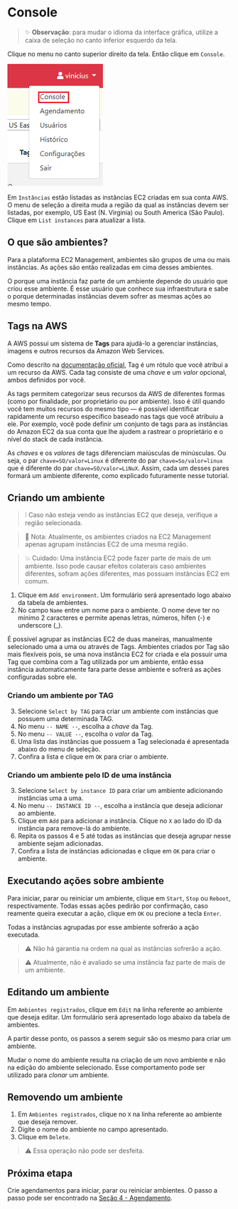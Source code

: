 # Console

> :sparkles: **Observação**: para mudar o idioma da interface gráfica, utilize a caixa de seleção no canto inferior esquerdo da tela.

Clique no menu no canto superior direito da tela. Então clique em `Console`.

![Menu de páginas](../images/console_menu.png)

Em `Instâncias` estão listadas as instâncias EC2 criadas em sua conta AWS.
O menu de seleção a direita muda a região da qual as instâncias devem ser listadas, por exemplo, US East (N. Virginia) ou South America (São Paulo). Clique em `List instances` para atualizar a lista.

## O que são ambientes?

Para a plataforma EC2 Management, ambientes são grupos de uma ou mais instâncias. As ações são então realizadas em cima desses ambientes.

O porque uma instância faz parte de um ambiente depende do usuário que criou esse ambiente.
É esse usuário que conhece sua infraestrutura e sabe o porque determinadas instâncias devem sofrer as mesmas ações ao mesmo tempo.

## Tags na AWS

A AWS possui um sistema de **Tags** para ajudá-lo a gerenciar instâncias, imagens e outros recursos da Amazon Web Services.

Como descrito na [documentação oficial](https://docs.aws.amazon.com/pt_br/AWSEC2/latest/UserGuide/Using_Tags.html), Tag é um rótulo que você atribui a um recurso da AWS. Cada tag consiste de uma _chave_ e um _valor_ opcional, ambos definidos por você.

As tags permitem categorizar seus recursos da AWS de diferentes formas (como por finalidade, por proprietário ou por ambiente).
Isso é útil quando você tem muitos recursos do mesmo tipo — é possível identificar rapidamente um recurso específico baseado nas tags que você atribuiu a ele.
Por exemplo, você pode definir um conjunto de tags para as instâncias do Amazon EC2 da sua conta que lhe ajudem a rastrear o proprietário e o nível do stack de cada instância.

As _chaves_ e os _valores_ de tags diferenciam maiúsculas de minúsculas.
Ou seja, o par `chave=SO/valor=Linux` é diferente do par `chave=So/valor=linux` que é diferente do par `chave=SO/valor=LiNuX`.
Assim, cada um desses pares formará um ambiente diferente, como explicado futuramente nesse tutorial.

## Criando um ambiente

> :grey_exclamation: Caso não esteja vendo as instâncias EC2 que deseja, verifique a região selecionada.

> :page_facing_up: Nota: Atualmente, os ambientes criados na EC2 Management apenas agrupam instâncias EC2 de uma mesma região.

> :boom: Cuidado: Uma instância EC2 pode fazer parte de mais de um ambiente. Isso pode causar efeitos colaterais caso ambientes diferentes, sofram ações diferentes, mas possuam instâncias EC2 em comum.

1. Clique em `Add environment`. Um formulário será apresentado logo abaixo da tabela de ambientes.
2. No campo `Name` entre um nome para o ambiente. O nome deve ter no mínimo 2 caracteres e permite apenas letras, números, hífen (-) e underscore (\_).

É possível agrupar as instâncias EC2 de duas maneiras, manualmente selecionado uma a uma ou através de Tags.
Ambientes criados por Tag são mais flexíveis pois, se uma nova instância EC2 for criada e ela possuir uma Tag que combina com a Tag utilizada por um ambiente, então essa instância automaticamente fara parte desse ambiente e sofrerá as ações configuradas sobre ele.

### Criando um ambiente por TAG

3. Selecione `Select by TAG` para criar um ambiente com instâncias que possuem uma determinada TAG.
4. No menu `-- NAME --`, escolha a _chave_ da Tag.
5. No menu `-- VALUE --`, escolha o _valor_ da Tag.
6. Uma lista das instâncias que possuem a Tag selecionada é apresentada abaixo do menu de seleção.
7. Confira a lista e clique em `OK` para criar o ambiente.

### Criando um ambiente pelo ID de uma instância

3. Selecione `Select by instance ID` para criar um ambiente adicionando instâncias uma a uma.
4. No menu `-- INSTANCE ID --`, escolha a instância que deseja adicionar ao ambiente.
5. Clique em `Add` para adicionar a instância. Clique no `X` ao lado do ID da instância para remove-lá do ambiente.
6. Repita os passos 4 e 5 até todas as instâncias que deseja agrupar nesse ambiente sejam adicionadas.
7. Confira a lista de instâncias adicionadas e clique em `OK` para criar o ambiente.

## Executando ações sobre ambiente

Para iniciar, parar ou reiniciar um ambiente, clique em `Start`, `Stop` ou `Reboot`, respectivamente.
Todas essas ações pedirão por confirmação, caso reamente queira executar a ação, clique em `OK` ou precione a tecla `Enter`.

Todas a instâncias agrupadas por esse ambiente sofrerão a ação executada.

> :warning: Não há garantia na ordem na qual as instâncias sofrerão a ação.

> :warning: Atualmente, não é avaliado se uma instância faz parte de mais de um ambiente.

## Editando um ambiente

Em `Ambientes registrados`, clique em `Edit` na linha referente ao ambiente que deseja editar.
Um formulário será apresentado logo abaixo da tabela de ambientes.

A partir desse ponto, os passos a serem seguir são os mesmo para criar um ambiente.

Mudar o nome do ambiente resulta na criação de um novo ambiente e não na edição do ambiente selecionado.
Esse comportamento pode ser utilizado para _clonar_ um ambiente.

## Removendo um ambiente

1. Em `Ambientes registrados`, clique no `X` na linha referente ao ambiente que deseja remover.
2. Digite o nome do ambiente no campo apresentado.
3. Clique em `Delete`.

> :warning: Essa operação não pode ser desfeita.

## Próxima etapa

Crie agendamentos para iniciar, parar ou reiniciar ambientes. O passo a passo pode ser encontrado na [Seção 4 - Agendamento](../scheduling/SCHEDULING.md).
